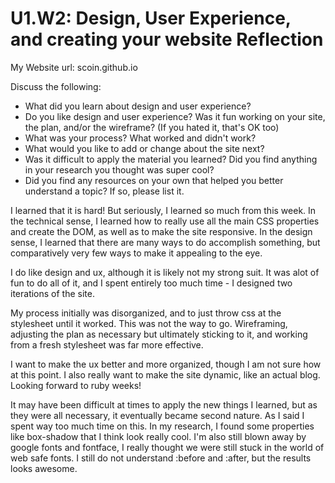# U1.W2: Design, User Experience, and creating your website Reflection

My Website url: scoin.github.io

Discuss the following:
* What did you learn about design and user experience? 
* Do you like design and user experience? Was it fun working on your site, the plan, and/or the wireframe? (If you hated it, that's OK too)
* What was your process? What worked and didn't work?
* What would you like to add or change about the site next?
* Was it difficult to apply the material you learned? Did you find anything in your research you thought was super cool?
* Did you find any resources on your own that helped you better understand a topic? If so, please list it.


I learned that it is hard! But seriously, I learned so much from this week. In the technical sense, I learned how to really use all the main CSS properties and create the DOM, as well as to make the site responsive. In the design sense, I learned that there are many ways to do accomplish something, but comparatively very few ways to make it appealing to the eye.

I do like design and ux, although it is likely not my strong suit. It was alot of fun to do all of it, and I spent entirely too much time - I designed two iterations of the site.

My process initially was disorganized, and to just throw css at the stylesheet until it worked. This was not the way to go. Wireframing, adjusting the plan as necessary but ultimately sticking to it, and working from a fresh stylesheet was far more effective.

I want to make the ux better and more organized, though I am not sure how at this point. I also really want to make the site dynamic, like an actual blog. Looking forward to ruby weeks!

It may have been difficult at times to apply the new things I learned, but as they were all necessary, it eventually became second nature. As I said I spent way too much time on this. In my research, I found some properties like box-shadow that I think look really cool. I'm also still blown away by google fonts and fontface, I really thought we were still stuck in the world of web safe fonts. I still do not understand :before and :after, but the results looks awesome. 


